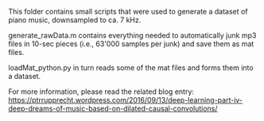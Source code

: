 This folder contains small scripts that were used to generate a dataset of piano music, downsampled to ca. 7 kHz.

generate_rawData.m contains everything needed to automatically junk mp3 files in 10-sec pieces (i.e., 63'000 samples per junk) and save them as mat files.

loadMat_python.py in turn reads some of the mat files and forms them into a dataset.

For more information, please read the related blog entry: https://ptrrupprecht.wordpress.com/2016/09/13/deep-learning-part-iv-deep-dreams-of-music-based-on-dilated-causal-convolutions/
